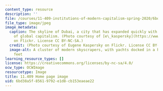```yaml
---
content_type: resource
description: ''
file: /courses/11-409-institutions-of-modern-capitalism-spring-2020/6bd38a5f85619792e1d8cb153eaeae22_11-409s20.jpg
file_type: image/jpeg
image_metadata:
  caption: The skyline of Dubai, a city that has expanded quickly with the advent
    of global capitalism. (Photo courtesy of [e\_kaspersky](https://www.flickr.com/photos/e_kaspersky/8113482453)
    on Flickr. License CC BY-NC-SA.)
  credit: (Photo courtesy of Eugene Kaspersky on Flickr. License CC BY-NC-SA.)
  image-alt: A cluster of modern skyscrapers, with yachts docked in a harbor at their
    feet
learning_resource_types: []
license: https://creativecommons.org/licenses/by-nc-sa/4.0/
ocw_type: OCWImage
resourcetype: Image
title: 11.409 Home page image
uid: 6bd38a5f-8561-9792-e1d8-cb153eaeae22
---
```


